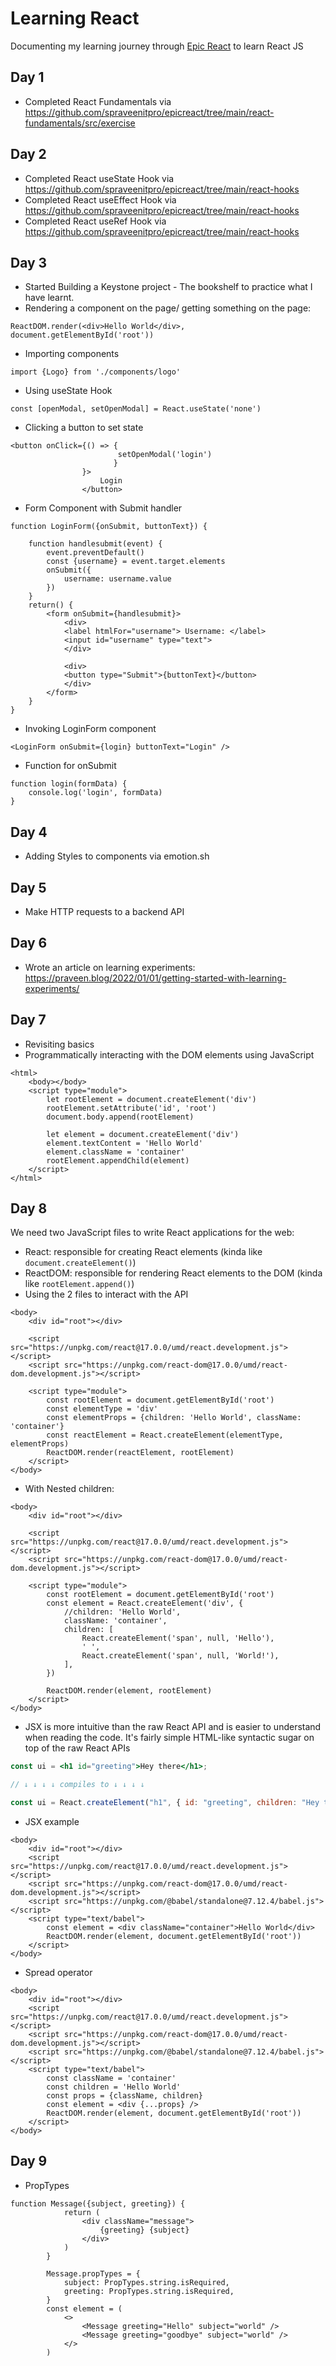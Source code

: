 # Learning React

Documenting my learning journey through [Epic React](https://epicreact.dev/) to learn React JS

## Day 1

-   Completed React Fundamentals via https://github.com/spraveenitpro/epicreact/tree/main/react-fundamentals/src/exercise

## Day 2

-   Completed React useState Hook via https://github.com/spraveenitpro/epicreact/tree/main/react-hooks
-   Completed React useEffect Hook via https://github.com/spraveenitpro/epicreact/tree/main/react-hooks
-   Completed React useRef Hook via https://github.com/spraveenitpro/epicreact/tree/main/react-hooks

## Day 3

-   Started Building a Keystone project - The bookshelf to practice what I have learnt.
-   Rendering a component on the page/ getting something on the page:

```
ReactDOM.render(<div>Hello World</div>, document.getElementById('root'))
```

-   Importing components

```
import {Logo} from './components/logo'
```

-   Using useState Hook

```
const [openModal, setOpenModal] = React.useState('none')
```

-   Clicking a button to set state

```
<button onClick={() => {
                        setOpenModal('login')
                       }
                }>
                    Login
                </button>

```

-   Form Component with Submit handler

```
function LoginForm({onSubmit, buttonText}) {

    function handlesubmit(event) {
        event.preventDefault()
        const {username} = event.target.elements
        onSubmit({
            username: username.value
        })
    }
    return() {
        <form onSubmit={handlesubmit}>
            <div>
            <label htmlFor="username"> Username: </label>
            <input id="username" type="text">
            </div>

            <div>
            <button type="Submit">{buttonText}</button>
            </div>
        </form>
    }
}
```

-   Invoking LoginForm component

```
<LoginForm onSubmit={login} buttonText="Login" />

```

-   Function for onSubmit

```
function login(formData) {
    console.log('login', formData)
}
```

## Day 4

-   Adding Styles to components via emotion.sh

## Day 5

-   Make HTTP requests to a backend API

## Day 6

-   Wrote an article on learning experiments: https://praveen.blog/2022/01/01/getting-started-with-learning-experiments/

## Day 7

-   Revisiting basics
-   Programmatically interacting with the DOM elements using JavaScript

```
<html>
    <body></body>
    <script type="module">
        let rootElement = document.createElement('div')
        rootElement.setAttribute('id', 'root')
        document.body.append(rootElement)

        let element = document.createElement('div')
        element.textContent = 'Hello World'
        element.className = 'container'
        rootElement.appendChild(element)
    </script>
</html>
```

## Day 8

We need two JavaScript files to write React applications for
the web:

-   React: responsible for creating React elements (kinda like
    `document.createElement()`)
-   ReactDOM: responsible for rendering React elements to the DOM (kinda like
    `rootElement.append()`)
-   Using the 2 files to interact with the API

```
<body>
    <div id="root"></div>

    <script src="https://unpkg.com/react@17.0.0/umd/react.development.js"></script>
    <script src="https://unpkg.com/react-dom@17.0.0/umd/react-dom.development.js"></script>

    <script type="module">
        const rootElement = document.getElementById('root')
        const elementType = 'div'
        const elementProps = {children: 'Hello World', className: 'container'}
        const reactElement = React.createElement(elementType, elementProps)
        ReactDOM.render(reactElement, rootElement)
    </script>
</body>
```

-   With Nested children:

```
<body>
    <div id="root"></div>

    <script src="https://unpkg.com/react@17.0.0/umd/react.development.js"></script>
    <script src="https://unpkg.com/react-dom@17.0.0/umd/react-dom.development.js"></script>

    <script type="module">
        const rootElement = document.getElementById('root')
        const element = React.createElement('div', {
            //children: 'Hello World',
            className: 'container',
            children: [
                React.createElement('span', null, 'Hello'),
                ' ',
                React.createElement('span', null, 'World!'),
            ],
        })

        ReactDOM.render(element, rootElement)
    </script>
</body>
```

-   JSX is more intuitive than the raw React API and is easier to understand when
    reading the code. It's fairly simple HTML-like syntactic sugar on top of the raw
    React APIs

```jsx
const ui = <h1 id="greeting">Hey there</h1>;

// ↓ ↓ ↓ ↓ compiles to ↓ ↓ ↓ ↓

const ui = React.createElement("h1", { id: "greeting", children: "Hey there" });
```

-   JSX example

```
<body>
    <div id="root"></div>
    <script src="https://unpkg.com/react@17.0.0/umd/react.development.js"></script>
    <script src="https://unpkg.com/react-dom@17.0.0/umd/react-dom.development.js"></script>
    <script src="https://unpkg.com/@babel/standalone@7.12.4/babel.js"></script>
    <script type="text/babel">
        const element = <div className="container">Hello World</div>
        ReactDOM.render(element, document.getElementById('root'))
    </script>
</body>
```

-   Spread operator

```
<body>
    <div id="root"></div>
    <script src="https://unpkg.com/react@17.0.0/umd/react.development.js"></script>
    <script src="https://unpkg.com/react-dom@17.0.0/umd/react-dom.development.js"></script>
    <script src="https://unpkg.com/@babel/standalone@7.12.4/babel.js"></script>
    <script type="text/babel">
        const className = 'container'
        const children = 'Hello World'
        const props = {className, children}
        const element = <div {...props} />
        ReactDOM.render(element, document.getElementById('root'))
    </script>
</body>
```
## Day 9

-   PropTypes

```
function Message({subject, greeting}) {
            return (
                <div className="message">
                    {greeting} {subject}
                </div>
            )
        }

        Message.propTypes = {
            subject: PropTypes.string.isRequired,
            greeting: PropTypes.string.isRequired,
        }
        const element = (
            <>
                <Message greeting="Hello" subject="world" />
                <Message greeting="goodbye" subject="world" />
            </>
        )
```